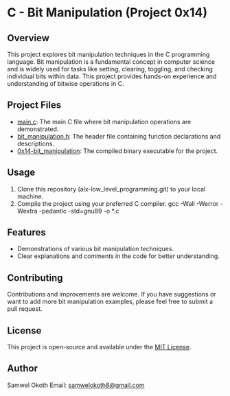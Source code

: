 # C - Bit Manipulation (Project 0x14)

## Overview
This project explores bit manipulation techniques in the C programming language. Bit manipulation is a fundamental concept in computer science and is widely used for tasks like setting, clearing, toggling, and checking individual bits within data. This project provides hands-on experience and understanding of bitwise operations in C.

## Project Files
- [main.c](main.c): The main C file where bit manipulation operations are demonstrated.
- [bit_manipulation.h](bit_manipulation.h): The header file containing function declarations and descriptions.
- [0x14-bit_manipulation](0x14-bit_manipulation): The compiled binary executable for the project.

## Usage
1. Clone this repository (alx-low_level_programming.git) to your local machine.
2. Compile the project using your preferred C compiler.
gcc -Wall -Werror -Wextra -pedantic -std=gnu89 -o  *.c
## Features
- Demonstrations of various bit manipulation techniques.
- Clear explanations and comments in the code for better understanding.

## Contributing
Contributions and improvements are welcome. If you have suggestions or want to add more bit manipulation examples, please feel free to submit a pull request.

## License
This project is open-source and available under the [MIT License](LICENSE).

## Author
Samwel Okoth
Email: samwelokoth8@gmail.com

